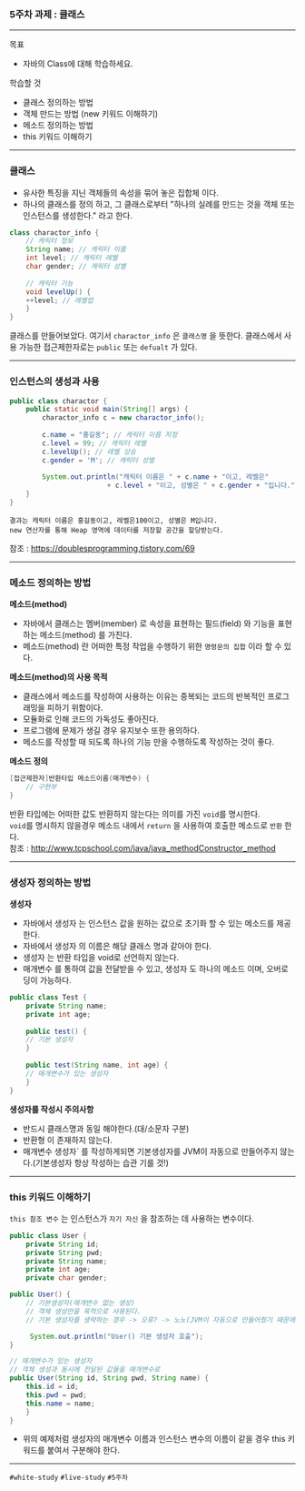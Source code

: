 ### 5주차 과제 : 클래스
---
목표
+ 자바의 Class에 대해 학습하세요.

학습할 것
+ 클래스 정의하는 방법
+ 객체 만드는 방법 (new 키워드 이해하기)
+ 메소드 정의하는 방법
+ this 키워드 이해하기

---
### 클래스
+ 유사한 특징을 지닌 객체들의 속성을 묶어 놓은 집합체 이다.      
+ 하나의 클래스를 정의 하고, 그 클래스로부터 "하나의 실례를 만드는 것을 객체 또는 인스턴스를 생성한다." 라고 한다.
```java
class charactor_info {
    // 캐릭터 정보
    String name; // 캐릭터 이름
    int level; // 캐릭터 레벨
    char gender; // 캐릭터 성별
	
    // 캐릭터 기능
    void levelUp() {
    ++level; // 레벨업
    }
}
```
클래스를 만들어보았다. 여기서 `charactor_info` 은 `클래스명` 을 뜻한다.
클래스에서 사용 가능한 접근제한자로는 `public` 또는 `defualt` 가 있다.

---
### 인스턴스의 생성과 사용

```java
public class charactor {
    public static void main(String[] args) {
        charactor_info c = new charactor_info();
		
        c.name = "홍길동"; // 캐릭터 이름 지정
        c.level = 99; // 캐릭터 레벨
        c.levelUp(); // 레벨 상승
        c.gender = 'M'; // 캐릭터 성별
		
        System.out.println("캐릭터 이름은 " + c.name + "이고, 레벨은" 
				        + c.level + "이고, 성별은 " + c.gender + "입니다.");
    }
}
```
```
결과는 캐릭터 이름은 홍길동이고, 레벨은100이고, 성별은 M입니다.    
new 연산자를 통해 Heap 영역에 데이터를 저장할 공간을 할당받는다.     
```
참조 : <https://doublesprogramming.tistory.com/69>    

---
### 메소드 정의하는 방법     

**메소드(method)**     
+ 자바에서 클래스는 멤버(member) 로 속성을 표현하는 필드(field) 와 기능을 표현하는 메소드(method) 를 가진다.     
+ 메소드(method) 란 어떠한 특정 작업을 수행하기 위한 `명령문의 집합` 이라 할 수 있다.     

**메소드(method)의 사용 목적**     
+ 클래스에서 메소드를 작성하여 사용하는 이유는 중복되는 코드의 반복적인 프로그래밍을 피하기 위함이다.     
+ 모듈화로 인해 코드의 가독성도 좋아진다.       
+ 프로그램에 문제가 생길 경우 유지보수 또한 용의하다.     
+ 메소드를 작성할 때 되도록 하나의 기능 만을 수행하도록 작성하는 것이 좋다.     

**메소드 정의**
```java
[접근제한자]반환타입 메소드이름(매개변수) {
	// 구현부
}
```
반환 타입에는 어떠한 값도 반환하지 않는다는 의미를 가진 `void`를 명시한다.       
`void`를 명시하지 않을경우 메소드 내에서 `return` 을 사용하여 호출한 메소드로 `반환` 한다.     
참조 : <http://www.tcpschool.com/java/java_methodConstructor_method>     

---
### 생성자 정의하는 방법

**생성자**
+ 자바에서 생성자 는 인스턴스 값을 원하는 값으로 초기화 할 수 있는 메소드를 제공한다.    
+ 자바에서 생성자 의 이름은 해당 클래스 명과 같아야 한다.      
+ 생성자 는 반환 타입을 void로 선언하지 않는다.    
+ 매개변수 를 통하여 값을 전달받을 수 있고, 생성자 도 하나의 메소드 이며, 오버로딩이 가능하다.     

```java
public class Test {
    private String name;
    private int age;
    
    public test() {
	// 기본 생성자
    }
    
    public test(String name, int age) {
	// 매개변수가 있는 생성자
    }
}
```
**생성자를 작성시 주의사항**
+ 반드시 클래스명과 동일 해야한다.(대/소문자 구분)     
+ 반환형 이 존재하지 않는다.    
+ 매개변수 생성자` 를 작성하게되면 기본생성자를 JVM이 자동으로 만들어주지 않는다.(기본생성자 항상 작성하는 습관 기를 것!)    


---
### this 키워드 이해하기

`this 참조 변수` 는 인스턴스가 `자기 자신` 을 참조하는 데 사용하는 변수이다.    
```java
public class User {
    private String id;
    private String pwd;
    private String name;
    private int age;
    private char gender;

public User() {
    // 기본생성자(매개변수 없는 생성)
    // 객체 생성만을 목적으로 사용된다.
    // 기본 생성자를 생략하는 경우 -> 오류? -> 노노(JVM이 자동으로 만들어줬기 때문에 항상 객체 생성이 가능했다.)

     System.out.println("User() 기본 생성자 호출");
}

// 매개변수가 있는 생성자
// 객체 생성과 동시에 전달된 값들을 매개변수로 
public User(String id, String pwd, String name) {
    this.id = id;
    this.pwd = pwd;
    this.name = name;
    }
}
```
+ 위의 예제처럼 생성자의 매개변수 이름과 인스턴스 변수의 이름이 같을 경우 this 키워드를 붙여서 구분해야 한다.    

---
`#white-study` `#live-study` `#5주차`






